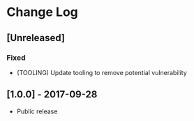 # Change Log

## [Unreleased]

### Fixed
- (TOOLING) Update tooling to remove potential vulnerability

## [1.0.0] - 2017-09-28

- Public release
